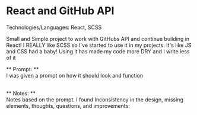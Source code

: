# React and GitHub API

Technologies/Languages: React, SCSS

Small and Simple project to work with GitHubs API and continue building in React! I REALLY like SCSS so I've started to use it in my projects. It's like JS and CSS had a baby! Using it has made my code more DRY and I write less of it



** Prompt: **<br/>
I was given a prompt on how it should look and function<br/>

<br/>
** Notes: **<br/>
Notes based on the prompt. I found Inconsistency in the design, missing elements, thoughts, questions, and improvements:


